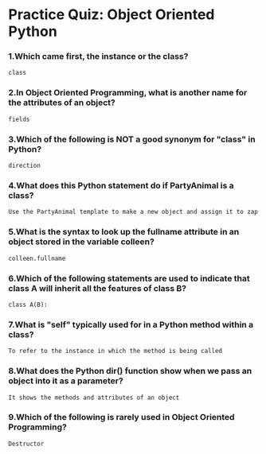 # Practice Quiz: Object Oriented Python

### 1.Which came first, the instance or the class?

    class

### 2.In Object Oriented Programming, what is another name for the attributes of an object?

    fields

### 3.Which of the following is NOT a good synonym for "class" in Python?

    direction

### 4.What does this Python statement do if PartyAnimal is a class?

    Use the PartyAnimal template to make a new object and assign it to zap

### 5.What is the syntax to look up the fullname attribute in an object stored in the variable colleen?

    colleen.fullname

### 6.Which of the following statements are used to indicate that class A will inherit all the features of class B?

    class A(B):

### 7.What is "self" typically used for in a Python method within a class?

    To refer to the instance in which the method is being called

### 8.What does the Python dir() function show when we pass an object into it as a parameter?

    It shows the methods and attributes of an object

### 9.Which of the following is rarely used in Object Oriented Programming?

    Destructor
